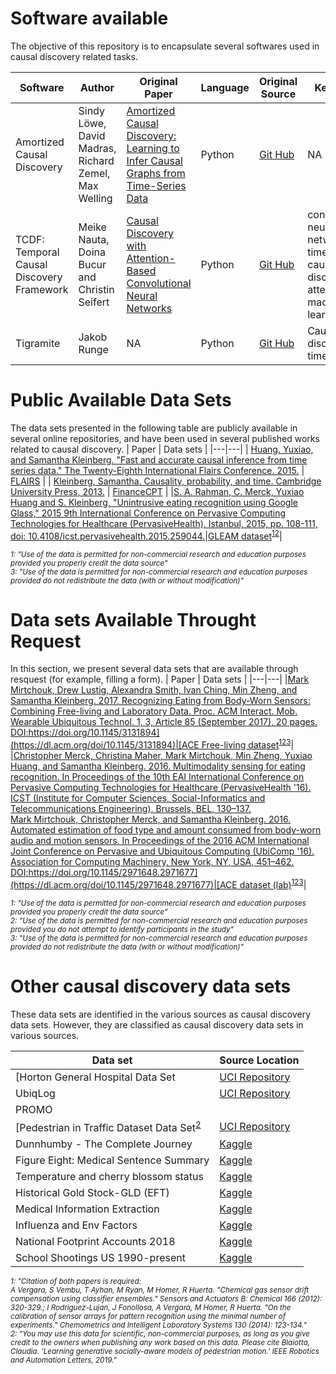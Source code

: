 # Software available
The objective of this repository is to encapsulate several softwares used in causal discovery related tasks.


| Software | Author | Original Paper | Language | Original Source | Keywords |
| --- | --- | --- | --- | --- | --- |
| Amortized Causal Discovery | Sindy Löwe, David Madras, Richard Zemel, Max Welling | [Amortized Causal Discovery: Learning to Infer Causal Graphs from Time-Series Data](https://arxiv.org/abs/2006.10833)| Python | [Git Hub](https://github.com/loeweX/AmortizedCausalDiscovery) | NA |
| TCDF: Temporal Causal Discovery Framework | Meike Nauta, Doina Bucur and Christin Seifert | [Causal Discovery with Attention-Based Convolutional Neural Networks](https://www.mdpi.com/2504-4990/1/1/19) | Python | [Git Hub](https://github.com/M-Nauta/TCDF) | convolutional neural network; time series; causal discovery; attention; machine learning |
|Tigramite| Jakob Runge |NA | Python | [Git Hub](https://github.com/jakobrunge/tigramite) | Causal discovery; time series|

# Public Available Data Sets

The data sets presented in the following table are publicly available in several online repositories, and have been used in several published works related to causal discovery.
| Paper | Data sets |
|---|---|
| [Huang, Yuxiao, and Samantha Kleinberg. &quot;Fast and accurate causal inference from time series data.&quot; The Twenty-Eighth International Flairs Conference. 2015.](https://d1wqtxts1xzle7.cloudfront.net/37392191/huang_flairs15.pdf?1429716585=&amp;response-content-disposition=inline%3B+filename%3DFast_and_Accurate_Causal_Inference_from.pdf&amp;Expires=1611255529&amp;Signature=TOeW7o3RDjwLy6qwurN~LLNYD31A-VhPVosR8yIgo90EwU6oO~VeUbLqEtdZP3xvkuLkHiDx5s87Lj3-fat1~NRwr7VM2NjHEo4l8P2mi9kQ62uVw79h3bvLZhpcYAI3ynMNe6f9zkpHFjvg7DDgz0ofxBao8MNz0arjuwz9Ud~gNQjGb3z3lznuuyr96VDyMyBQIBDUtC82aFGWgG-hzFk1yF~c8v50MjjeMFgns-a6Q7d9U6pd0Xyzio~2HJmpFoTIVfaT3Kk4Nd59b0Zm5~Y4H4Vsmvm0b40-HUWzKKZZ~9HbJy~wMKxyX3pO5zWh0zv1kyc29ticRWKZkG--8Q__&amp;Key-Pair-Id=APKAJLOHF5GGSLRBV4ZA) | [FLAIRS](http://www.skleinberg.org/data.html) |
| [Kleinberg, Samantha. Causality, probability, and time. Cambridge University Press, 2013.](https://books.google.pt/books?hl=pt-PT&amp;lr=&amp;id=KHwqL43SaZQC&amp;oi=fnd&amp;pg=PR7&amp;dq=Causality,+Probability,+and+Time&amp;ots=Lff-d7vZz9&amp;sig=6_C-PCQqpVGaOP0nJALQhTyUEWg&amp;redir_esc=y#v=onepage&amp;q=Causality%2C%20Probability%2C%20and%20Time&amp;f=false) | [FinanceCPT](http://www.skleinberg.org/data.html) |
|[S. A. Rahman, C. Merck, Yuxiao Huang and S. Kleinberg, "Unintrusive eating recognition using Google Glass," 2015 9th International Conference on Pervasive Computing Technologies for Healthcare (PervasiveHealth), Istanbul, 2015, pp. 108-111, doi: 10.4108/icst.pervasivehealth.2015.259044.](https://ieeexplore.ieee.org/document/7349385)|[GLEAM dataset](http://www.skleinberg.org/data/GLEAM.tar.gz)<sup>[1](#myfootnote1.1)</sup><sup>[2](#myfootnote1.2)</sup>|

*<sub>
<a name="myfootnote1.1">1</a>: "Use of the data is permitted for non-commercial research and education purposes provided you properly credit the data source"<br>
 <a name="myfootnote1.2">3</a>: "Use of the data is permitted for non-commercial research and education purposes provided do not redistribute the data (with or without modification)"
  <suv/>*

# Data sets Available Throught Request

In this section, we present several data sets that are available through resquest (for example, filling a form).
| Paper | Data sets |
|---|---|
|[Mark Mirtchouk, Drew Lustig, Alexandra Smith, Ivan Ching, Min Zheng, and Samantha Kleinberg. 2017. Recognizing Eating from Body-Worn Sensors: Combining Free-living and Laboratory Data. Proc. ACM Interact. Mob. Wearable Ubiquitous Technol. 1, 3, Article 85 (September 2017), 20 pages. DOI:https://doi.org/10.1145/3131894](https://dl.acm.org/doi/10.1145/3131894)|[ACE Free-living dataset](http://skleinberg.org/data/ACE-FL.html)<sup>[1](#myfootnot1)</sup><sup>[2](#myfootnote2)</sup><sup>[3](#myfootnote3)</sup>|
|[Christopher Merck, Christina Maher, Mark Mirtchouk, Min Zheng, Yuxiao Huang, and Samantha Kleinberg. 2016. Multimodality sensing for eating recognition. In Proceedings of the 10th EAI International Conference on Pervasive Computing Technologies for Healthcare (PervasiveHealth '16). ICST (Institute for Computer Sciences, Social-Informatics and Telecommunications Engineering), Brussels, BEL, 130–137.](https://dl.acm.org/doi/10.5555/3021319.3021339)<br>[Mark Mirtchouk, Christopher Merck, and Samantha Kleinberg. 2016. Automated estimation of food type and amount consumed from body-worn audio and motion sensors. In Proceedings of the 2016 ACM International Joint Conference on Pervasive and Ubiquitous Computing (UbiComp '16). Association for Computing Machinery, New York, NY, USA, 451–462. DOI:https://doi.org/10.1145/2971648.2971677](https://dl.acm.org/doi/10.1145/2971648.2971677)|[ACE dataset (lab)](http://skleinberg.org/data/ACE.html)<sup>[1](#myfootnote2.1)</sup><sup>[2](#myfootnote2.2)</sup><sup>[3](#myfootnote2.3)</sup>|

*<sub>
<a name="myfootnote2.1">1</a>: "Use of the data is permitted for non-commercial research and education purposes provided you properly credit the data source"<br>
<a name="myfootnote2.2">2</a>: "Use of the data is permitted for non-commercial research and education purposes provided you do not attempt to identify participants in the study"<br>
<a name="myfootnote2.3">3</a>: "Use of the data is permitted for non-commercial research and education purposes provided do not redistribute the data (with or without modification)"
<sub/>*
  
  
  # Other causal discovery data sets
  These data sets are identified in the various sources as causal discovery data sets. However, they are classified as causal discovery data sets in various sources.

 Data set |Source Location|
|---|---|
[Horton General Hospital Data Set|[UCI Repository](https://archive.ics.uci.edu/ml/datasets/Gas+Sensor+Array+Drift+Dataset+at+Different+Concentrations)|
UbiqLog|[UCI Repository](https://archive.ics.uci.edu/ml/datasets/UbiqLog+(smartphone+lifelogging))|
|PROMO||[Causality Workbench](http://clopinet.com/causality/data/promo/)
[Pedestrian in Traffic Dataset Data Set<sup>[2](#myfootnote3.2)</sup>|[UCI Repository](https://archive.ics.uci.edu/ml/datasets/Pedestrian+in+Traffic+Dataset)|
|Dunnhumby - The Complete Journey |  [Kaggle](https://www.kaggle.com/frtgnn/dunnhumby-the-complete-journey?select=causal_data.csv) | 
| Figure Eight: Medical Sentence Summary |[Kaggle](https://www.kaggle.com/kmader/figure-eight-medical-sentence-summary?select=validation.csv) |
|Temperature and cherry blossom status | [Kaggle](https://www.kaggle.com/akioonodera/temperature-and-flower-status)|
|Historical Gold Stock-GLD (EFT) | [Kaggle](https://www.kaggle.com/kalpanadontha/historicalgoldstockrandgoldresources) |
|Medical Information Extraction |[Kaggle](https://www.kaggle.com/mathurinache/medical-information-extraction)|
|Influenza and Env Factors | [Kaggle](https://www.kaggle.com/ffejgnaw/weekly-influenza-and-env-factors-2016-2018)|
|National Footprint Accounts 2018 | [Kaggle](https://www.kaggle.com/footprintnetwork/national-footprint-accounts-2018)|
|School Shootings US 1990-present | [Kaggle](https://www.kaggle.com/ecodan/school-shootings-us-1990present?select=cps_01_formatted.csv)|


*<sub>
<a name="myfootnote3.1">1</a>: "Citation of both papers is required:<br>
A Vergara, S Vembu, T Ayhan, M Ryan, M Homer, R Huerta. "Chemical gas sensor drift compensation using classifier ensembles." Sensors and Actuators B: Chemical 166 (2012): 320-329.;
I Rodriguez-Lujan, J Fonollosa, A Vergara, M Homer, R Huerta. "On the calibration of sensor arrays for pattern recognition using the minimal number of experiments." Chemometrics and Intelligent Laboratory Systems 130 (2014): 123-134."<br>
<a name="myfootnote3.2">2</a>: "You may use this data for scientific, non-commercial purposes, as long as you give credit to the owners when publishing any work based on this data. Please cite Blaiotta, Claudia. 'Learning generative socially-aware models of pedestrian motion.' IEEE Robotics and Automation Letters, 2019."
<sub/>*

